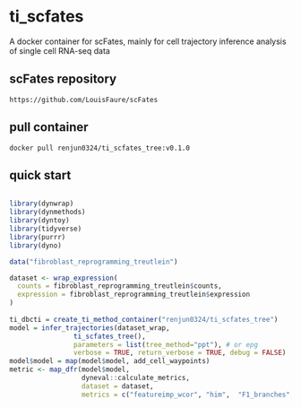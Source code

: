 

# ti_scfates
A docker container for scFates, mainly for cell trajectory inference analysis of single cell RNA-seq data

## scFates repository
```shell
https://github.com/LouisFaure/scFates
```

## pull container
```shell
docker pull renjun0324/ti_scfates_tree:v0.1.0
```

## quick start
```r

library(dynwrap)
library(dynmethods)
library(dyntoy)
library(tidyverse)
library(purrr)
library(dyno)

data("fibroblast_reprogramming_treutlein")

dataset <- wrap_expression(
  counts = fibroblast_reprogramming_treutlein$counts,
  expression = fibroblast_reprogramming_treutlein$expression
)
                               
ti_dbcti = create_ti_method_container("renjun0324/ti_scfates_tree")
model = infer_trajectories(dataset_wrap, 
			    ti_scfates_tree(), 
			    parameters = list(tree_method="ppt"), # or epg
			    verbose = TRUE, return_verbose = TRUE, debug = FALSE)
model$model = map(model$model, add_cell_waypoints)
metric <- map_dfr(model$model,
                  dyneval::calculate_metrics,
                  dataset = dataset,
                  metrics = c("featureimp_wcor", "him",  "F1_branches", "correlation")) 
```                        


